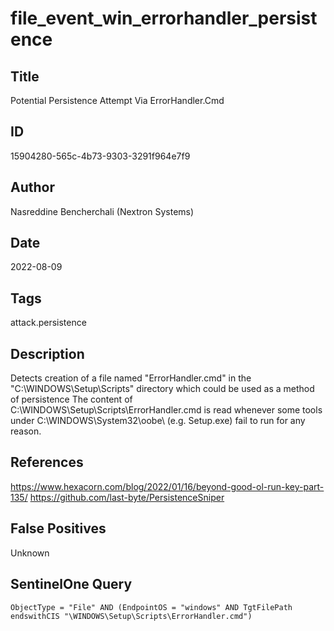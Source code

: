 # file_event_win_errorhandler_persistence

## Title
Potential Persistence Attempt Via ErrorHandler.Cmd

## ID
15904280-565c-4b73-9303-3291f964e7f9

## Author
Nasreddine Bencherchali (Nextron Systems)

## Date
2022-08-09

## Tags
attack.persistence

## Description
Detects creation of a file named "ErrorHandler.cmd" in the "C:\WINDOWS\Setup\Scripts\" directory which could be used as a method of persistence
 The content of C:\WINDOWS\Setup\Scripts\ErrorHandler.cmd is read whenever some tools under C:\WINDOWS\System32\oobe\ (e.g. Setup.exe) fail to run for any reason.


## References
https://www.hexacorn.com/blog/2022/01/16/beyond-good-ol-run-key-part-135/
https://github.com/last-byte/PersistenceSniper

## False Positives
Unknown

## SentinelOne Query
```
ObjectType = "File" AND (EndpointOS = "windows" AND TgtFilePath endswithCIS "\WINDOWS\Setup\Scripts\ErrorHandler.cmd")

```